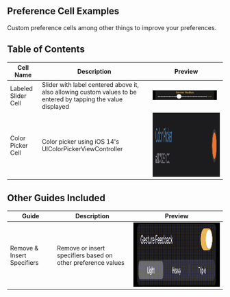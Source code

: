 ## Preference Cell Examples
Custom preference cells among other things to improve your preferences.

## Table of Contents
| Cell Name | Description | Preview |
| --------- | ----------- | ------- |
| Labeled Slider Cell | Slider with label centered above it, also allowing custom values to be entered by tapping the value displayed | <img src="./Labeled Slider Cell/preview.png" alt="Preview" width="150"/> |
| Color Picker Cell | Color picker using iOS 14's UIColorPickerViewController | <img src="./Color Picker Cell/preview.png" alt="Preview" height="150"/> |

## Other Guides Included
| Guide | Description | Preview |
| ----- | ----------- | ------- |
| Remove & Insert Specifiers | Remove or insert specifiers based on other preference values | <img src="./Remove & Insert Specifiers/preview.gif" alt="Preview" height="150"/> |
